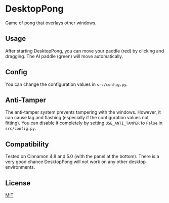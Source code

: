 # DesktopPong
Game of pong that overlays other windows.

## Usage
After starting DesktopPong, you can move your paddle (red) by clicking and dragging. The AI paddle (green) will move automatically.

## Config
You can change the configuration values in `src/config.py`.

## Anti-Tamper
The anti-tamper system prevents tampering with the windows. However, it can cause lag and flashing (especially if the configuration values not fitting). You can disable it completely by setting `USE_ANTI_TAMPER` to `False` in `src/config.py`.

## Compatibility
Tested on Cinnamon 4.8 and 5.0 (with the panel at the bottom). There is a very good chance DesktopPong will not work on any other desktop environments.

## License
[MIT](https://choosealicense.com/licenses/mit/)
